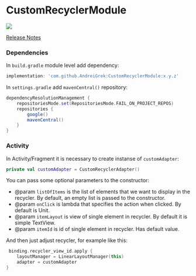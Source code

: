 # CustomRecyclerModule
[![](https://jitpack.io/v/AndreiGrek/CustomRecyclerModule.svg)](https://jitpack.io/#AndreiGrek/CustomRecyclerModule)

[Release Notes](https://github.com/AndreiGrek/CustomRecyclerModule/blob/master/ChangeLog.md)

### Dependencies
In `build.gradle` module level add dependency:
```groovy
implementation: 'com.github.AndreiGrek:CustomRecyclerModule:x.y.z'
```
In `settings.gradle` add `mavenCentral()` repository:
``` groovy
dependencyResolutionManagement {
    repositoriesMode.set(RepositoriesMode.FAIL_ON_PROJECT_REPOS)
    repositories {
        google()
        mavenCentral()
    }
}
```
### Activity
In Activity/Fragment it is necessary to create instanse of `customAdapter`:
``` kotlin
private val customAdapter = CustomRecyclerAdapter()
```
You can pass some optional parameters to the constructor:
 * @param `listOfItems` is the list of elements that we want to display in the recycler. By default, an empty list is passed to the constructor.
 * @param `onClick` is lambda that specifies the action when clicked. By default is Unit.
 * @param `itemLayout` is view of single element in recycler. By default it is simple TextView.
 * @param `itemId` is id of single element in recycler. Has default value.

And then just adjust recycler, for example like this:
```kotlin
 binding.recycler_view_id.apply {
    layoutManager = LinearLayoutManager(this)
    adapter = customAdapter
}
```
